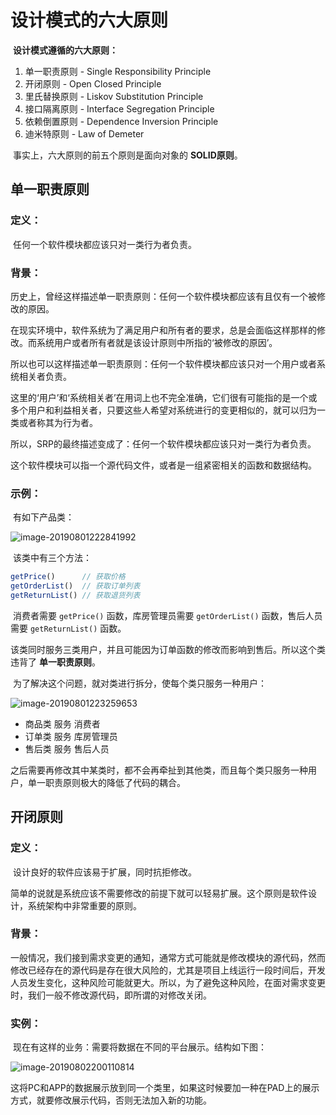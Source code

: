 # 设计模式的六大原则

​	**设计模式遵循的六大原则：**

1. 单一职责原则 - Single Responsibility Principle
2. 开闭原则 - Open Closed Principle
3. 里氏替换原则 - Liskov Substitution Principle
4. 接口隔离原则 - Interface Segregation Principle
5. 依赖倒置原则 - Dependence Inversion Principle
6. 迪米特原则 - Law of Demeter

​    事实上，六大原则的前五个原则是面向对象的 **SOLID原则**。

## 单一职责原则

### 定义：

​	任何一个软件模块都应该只对一类行为者负责。

### 背景：

​	历史上，曾经这样描述单一职责原则：任何一个软件模块都应该有且仅有一个被修改的原因。

​	在现实环境中，软件系统为了满足用户和所有者的要求，总是会面临这样那样的修改。而系统用户或者所有者就是该设计原则中所指的‘被修改的原因’。

​	所以也可以这样描述单一职责原则：任何一个软件模块都应该只对一个用户或者系统相关者负责。

​	这里的‘用户’和‘系统相关者’在用词上也不完全准确，它们很有可能指的是一个或多个用户和利益相关者，只要这些人希望对系统进行的变更相似的，就可以归为一类或者称其为行为者。

​	所以，SRP的最终描述变成了：任何一个软件模块都应该只对一类行为者负责。

​	这个软件模块可以指一个源代码文件，或者是一组紧密相关的函数和数据结构。

### 示例：

​	有如下产品类：

![image-20190801222841992](http://ww2.sinaimg.cn/large/006tNc79gy1g5kjqubc4zj30xu0r6my4.jpg)

​	该类中有三个方法：

```js
getPrice()      // 获取价格
getOrderList()  // 获取订单列表
getReturnList() // 获取退货列表
```

​	消费者需要 `getPrice()` 函数，库房管理员需要 `getOrderList()` 函数，售后人员需要 `getReturnList()` 函数。

​	该类同时服务三类用户，并且可能因为订单函数的修改而影响到售后。所以这个类违背了 **单一职责原则**。

​	为了解决这个问题，就对类进行拆分，使每个类只服务一种用户：

![image-20190801223259653](http://ww4.sinaimg.cn/large/006tNc79gy1g5kjvbqbgwj30wu0o43zh.jpg)

- 商品类 服务 消费者
- 订单类 服务 库房管理员
- 售后类 服务 售后人员

​    之后需要再修改其中某类时，都不会再牵扯到其他类，而且每个类只服务一种用户，单一职责原则极大的降低了代码的耦合。

## 开闭原则

### 定义：

​	设计良好的软件应该易于扩展，同时抗拒修改。

​	简单的说就是系统应该不需要修改的前提下就可以轻易扩展。这个原则是软件设计，系统架构中非常重要的原则。

### 背景：

​	一般情况，我们接到需求变更的通知，通常方式可能就是修改模块的源代码，然而修改已经存在的源代码是存在很大风险的，尤其是项目上线运行一段时间后，开发人员发生变化，这种风险可能就更大。所以，为了避免这种风险，在面对需求变更时，我们一般不修改源代码，即所谓的对修改关闭。

### 实例：

​	现在有这样的业务：需要将数据在不同的平台展示。结构如下图：

![image-20190802200110814](http://ww3.sinaimg.cn/large/006tNc79gy1g5ll3p5yagj30x60kewez.jpg)

​	这将PC和APP的数据展示放到同一个类里，如果这时候要加一种在PAD上的展示方式，就要修改展示代码，否则无法加入新的功能。